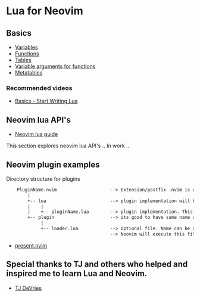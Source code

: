 # Lua for Neovim
## Basics

- [Variables](./basics/ex1_variables.lua)
- [Functions](./basics/ex2_functions.lua)
- [Tables](./basics/ex3_table.lua)
- [Variable arguments for functions](./basics/ex4_varargs.lua)
- [Metatables](./basics/ex5_metatable.lua)

### Recommended videos
- [Basics - Start Writing Lua](https://www.youtube.com/watch?v=CuWfgiwI73Q&t=223s)

## Neovim lua API's

- [Neovim lua guide](https://neovim.io/doc/user/lua-guide.html#lua-guide)

This section explores neovim lua API's
.. In work ..

## Neovim plugin examples

Directory structure for plugins
``` txt
    PluginName.nvim                    --> Extension/postfix .nvim is optional but good to use it.
        |
        +-- lua                        --> plugin implementation will be here
        |    |
        |    +-- pluginName.lua        --> plugin implementation. This lua file can be have any name but
        +-- plugin                     --> its good to have same name as plugin name.
             |
             +-- loader.lua            --> Optional file. Name can be anything.
                                       --> Neovim will execute this file on plugin loading.
```

- [present.nvim](./plugins/present.nvim)

## Special thanks to TJ and others who helped and inspired me to learn Lua and Neovim.

- [TJ DeVries](https://github.com/tjdevries)
